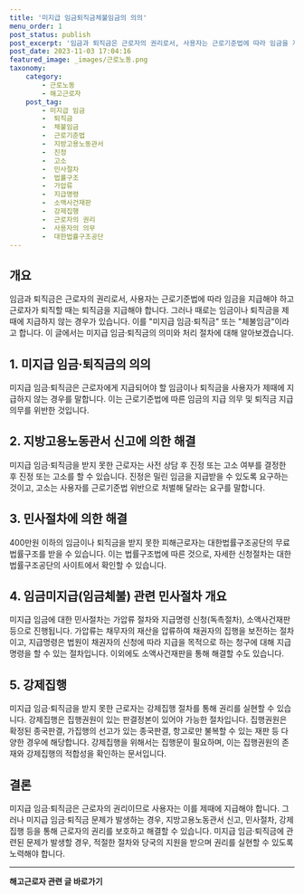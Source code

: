 ```yaml
---
title: '미지급 임금퇴직금체불임금의 의의'
menu_order: 1
post_status: publish
post_excerpt: '임금과 퇴직금은 근로자의 권리로서, 사용자는 근로기준법에 따라 임금을 지급해야 하고 근로자가 퇴직할 때는 퇴직금을 지급해야 합니다. 그러나 때로는 임금이나 퇴직금을 제때에 지급하지 않는 경우가 있습니다. 이를  미지급 임금 퇴직금  또는  체불임금 이라고 합니다. 이 글에서는 미지급 임금 퇴직금의 의미와 처리 절차에 대해 알아보겠습니다.'
post_date: 2023-11-03 17:04:16
featured_image: _images/근로노동.png
taxonomy:
    category:
        - 근로노동
        - 해고근로자
    post_tag:
        - 미지급 임금
        -  퇴직금
        -  체불임금
        -  근로기준법
        -  지방고용노동관서
        -  진정
        -  고소
        -  민사절차
        -  법률구조
        -  가압류
        -  지급명령
        -  소액사건재판
        -  강제집행
        -  근로자의 권리
        -  사용자의 의무
        -  대한법률구조공단
---
```



## 개요

임금과 퇴직금은 근로자의 권리로서, 사용자는 근로기준법에 따라 임금을 지급해야 하고 근로자가 퇴직할 때는 퇴직금을 지급해야 합니다. 그러나 때로는 임금이나 퇴직금을 제때에 지급하지 않는 경우가 있습니다. 이를 "미지급 임금·퇴직금" 또는 "체불임금"이라고 합니다. 이 글에서는 미지급 임금·퇴직금의 의미와 처리 절차에 대해 알아보겠습니다.

## 1. 미지급 임금·퇴직금의 의의

미지급 임금·퇴직금은 근로자에게 지급되어야 할 임금이나 퇴직금을 사용자가 제때에 지급하지 않는 경우를 말합니다. 이는 근로기준법에 따른 임금의 지급 의무 및 퇴직금 지급의무를 위반한 것입니다.

## 2. 지방고용노동관서 신고에 의한 해결

미지급 임금·퇴직금을 받지 못한 근로자는 사전 상담 후 진정 또는 고소 여부를 결정한 후 진정 또는 고소를 할 수 있습니다. 진정은 밀린 임금을 지급받을 수 있도록 요구하는 것이고, 고소는 사용자를 근로기준법 위반으로 처벌해 달라는 요구를 말합니다.

## 3. 민사절차에 의한 해결

400만원 이하의 임금이나 퇴직금을 받지 못한 피해근로자는 대한법률구조공단의 무료법률구조를 받을 수 있습니다. 이는 법률구조법에 따른 것으로, 자세한 신청절차는 대한법률구조공단의 사이트에서 확인할 수 있습니다.

## 4. 임금미지급(임금체불) 관련 민사절차 개요

미지급 임금에 대한 민사절차는 가압류 절차와 지급명령 신청(독촉절차), 소액사건재판 등으로 진행됩니다. 가압류는 채무자의 재산을 압류하여 채권자의 집행을 보전하는 절차이고, 지급명령은 법원이 채권자의 신청에 따라 지급을 목적으로 하는 청구에 대해 지급명령을 할 수 있는 절차입니다. 이외에도 소액사건재판을 통해 해결할 수도 있습니다.

## 5. 강제집행

미지급 임금·퇴직금을 받지 못한 근로자는 강제집행 절차를 통해 권리를 실현할 수 있습니다. 강제집행은 집행권원이 있는 판결정본이 있어야 가능한 절차입니다. 집행권원은 확정된 종국판결, 가집행의 선고가 있는 종국판결, 항고로만 불복할 수 있는 재판 등 다양한 경우에 해당합니다. 강제집행을 위해서는 집행문이 필요하며, 이는 집행권원의 존재와 강제집행의 적합성을 확인하는 문서입니다.

## 결론

미지급 임금·퇴직금은 근로자의 권리이므로 사용자는 이를 제때에 지급해야 합니다. 그러나 미지급 임금·퇴직금 문제가 발생하는 경우, 지방고용노동관서 신고, 민사절차, 강제집행 등을 통해 근로자의 권리를 보호하고 해결할 수 있습니다. 미지급 임금·퇴직금에 관련된 문제가 발생할 경우, 적절한 절차와 당국의 지원을 받으며 권리를 실현할 수 있도록 노력해야 합니다.
<!-- wp:separator -->
<hr class="wp-block-separator has-alpha-channel-opacity"/>
<!-- /wp:separator -->

<!-- wp:group {"backgroundColor":"base","layout":{"type":"constrained"}} -->
<div class="wp-block-group has-base-background-color has-background"><!-- wp:paragraph {"align":"center","fontSize":"medium"} -->
<p class="has-text-align-center has-large-font-size"><strong>해고근로자 관련 글 바로가기</strong></p>
<!-- /wp:paragraph -->


<!-- wp:latest-posts
{"categories":[{"id":12660,"count":19,"description":"","link":"https://uknowlaw.com/category/%ed%95%b4%ea%b3%a0%ea%b7%bc%eb%a1%9c%ec%9e%90/","name":"해고근로자","slug":"해고근로자","taxonomy":"category","parent":0,"meta":[],"_links":{"self":[{"href":"https://uknowlaw.com/wp-json/wp/v2/categories/12660"}],"collection":[{"href":"https://uknowlaw.com/wp-json/wp/v2/categories"}],"about":[{"href":"https://uknowlaw.com/wp-json/wp/v2/taxonomies/category"}],"wp:post_type":[{"href":"https://uknowlaw.com/wp-json/wp/v2/posts?categories=12660"}],"curies":[{"name":"wp","href":"https://api.w.org/{rel}","templated":true}]}}],"postsToShow":100,"excerptLength":28,"postLayout":"grid","columns":2,"featuredImageAlign":"left","featuredImageSizeSlug":"large","fontSize":18px} /--></div>
<!-- /wp:group -->